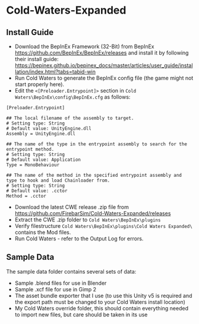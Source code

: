 # Cold-Waters-Expanded
## Install Guide
* Download the BepInEx Framework (32-Bit) from BepInEx https://github.com/BepInEx/BepInEx/releases and install it by following their install guide: https://bepinex.github.io/bepinex_docs/master/articles/user_guide/installation/index.html?tabs=tabid-win
* Run Cold Waters to generate the BepInEx config file (the game might not start properly here).
* Edit the `<[Preloader.Entrypoint]>` section in `Cold Waters\BepInEx\config\BepInEx.cfg` as follows:
```
[Preloader.Entrypoint]
    
## The local filename of the assembly to target.
# Setting type: String
# Default value: UnityEngine.dll
Assembly = UnityEngine.dll

## The name of the type in the entrypoint assembly to search for the entrypoint method.
# Setting type: String
# Default value: Application
Type = MonoBehaviour

## The name of the method in the specified entrypoint assembly and type to hook and load Chainloader from.
# Setting type: String
# Default value: .cctor
Method = .cctor
```
* Download the latest CWE release .zip file from https://github.com/FirebarSim/Cold-Waters-Expanded/releases
* Extract the CWE .zip folder to `Cold Waters\BepInEx\plugins`
* Verify filestructure `Cold Waters\BepInEx\plugins\Cold Waters Expanded\` contains the Mod files.
* Run Cold Waters - refer to the Output Log for errors.

## Sample Data
The sample data folder contains several sets of data:
* Sample .blend files for use in Blender
* Sample .xcf file for use in Gimp 2
* The asset bundle exporter that I use (to use this Unity v5 is required and the export path must be changed to your Cold Waters install location)
* My Cold Waters override folder, this should contain everything needed to import new files, but care should be taken in its use
